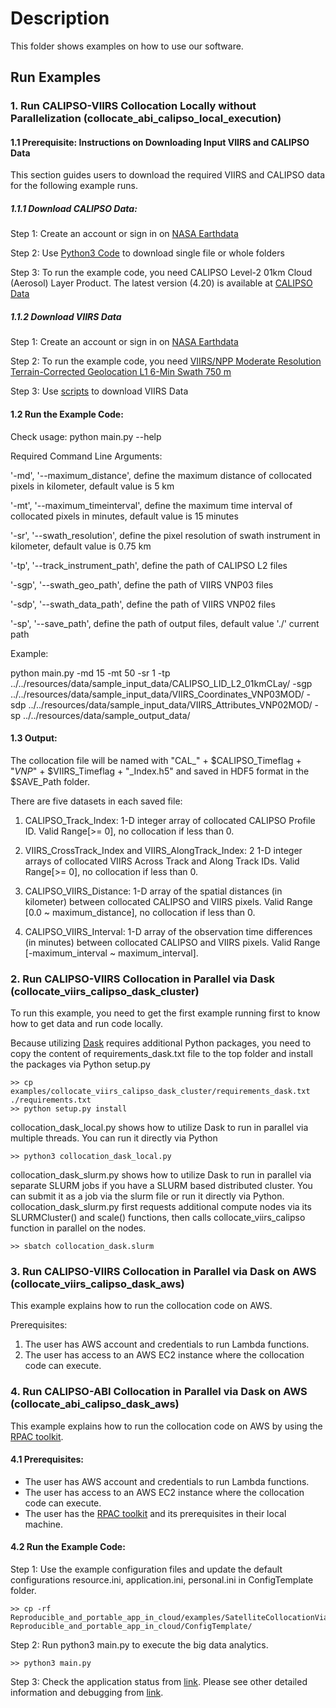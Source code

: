 # Description
This folder shows examples on how to use our software.

## Run Examples

### 1. Run CALIPSO-VIIRS Collocation Locally without Parallelization (collocate_abi_calipso_local_execution)

#### 1.1 Prerequisite: Instructions on Downloading Input VIIRS and CALIPSO Data
This section guides users to download the required VIIRS and CALIPSO data for the following example runs.

##### 1.1.1 Download CALIPSO Data:
Step 1: Create an account or sign in on [NASA Earthdata](https://urs.earthdata.nasa.gov/)

Step 2: Use [Python3 Code](https://forum.earthdata.nasa.gov/viewtopic.php?f=7&t=2330&sid=cbc21236b1005808dbe9dbacf066c027) to download single file or whole folders

Step 3: To run the example code, you need CALIPSO Level-2 01km Cloud (Aerosol) Layer Product. The latest version (4.20) is available at [CALIPSO Data](https://asdc.larc.nasa.gov/data/CALIPSO/LID_L2_01kmCLay-Standard-V4-20/)

##### 1.1.2 Download VIIRS Data
Step 1: Create an account or sign in on [NASA Earthdata](https://urs.earthdata.nasa.gov/)

Step 2: To run the example code, you need [VIIRS/NPP Moderate Resolution Terrain-Corrected Geolocation L1 6-Min Swath 750 m](https://ladsweb.modaps.eosdis.nasa.gov/archive/allData/5200/VNP03MOD/)

Step 3: Use [scripts](https://ladsweb.modaps.eosdis.nasa.gov/tools-and-services/data-download-scripts/#python) to download VIIRS Data

#### 1.2 Run the Example Code:

Check usage:
python main.py --help

Required Command Line Arguments:

'-md',  '--maximum_distance', define the maximum distance of collocated pixels in kilometer, default value is 5 km

'-mt',  '--maximum_timeinterval', define the maximum time interval of collocated pixels in minutes, default value is 15 minutes

'-sr',  '--swath_resolution', define the pixel resolution of swath instrument in kilometer, default value is 0.75 km

'-tp',  '--track_instrument_path', define the path of CALIPSO L2 files

'-sgp', '--swath_geo_path', define the path of VIIRS VNP03 files

'-sdp', '--swath_data_path', define the path of VIIRS VNP02 files

'-sp',  '--save_path', define the path of output files, default value './' current path

Example:

python main.py -md 15 -mt 50 -sr 1 -tp ../../resources/data/sample_input_data/CALIPSO_LID_L2_01kmCLay/ -sgp ../../resources/data/sample_input_data/VIIRS_Coordinates_VNP03MOD/ -sdp ../../resources/data/sample_input_data/VIIRS_Attributes_VNP02MOD/ -sp ../../resources/data/sample_output_data/


#### 1.3 Output:

The collocation file will be named with "CAL_" + $CALIPSO_Timeflag + "_VNP_" + $VIIRS_Timeflag + "_Index.h5" and saved in HDF5 format in the $SAVE_Path folder.

There are five datasets in each saved file:

1) CALIPSO_Track_Index: 1-D integer array of collocated CALIPSO Profile ID. Valid Range[>= 0], no collocation if less than 0.


2) VIIRS_CrossTrack_Index and VIIRS_AlongTrack_Index: 2 1-D integer arrays of collocated VIIRS Across Track and Along Track IDs. Valid Range[>= 0], no collocation if less than 0.

3) CALIPSO_VIIRS_Distance: 1-D array of the spatial distances (in kilometer) between collocated CALIPSO and VIIRS pixels. Valid Range [0.0 ~ maximum_distance], no collocation if less than 0.

4) CALIPSO_VIIRS_Interval: 1-D array of the observation time differences (in minutes) between collocated CALIPSO and VIIRS pixels. Valid Range [-maximum_interval ~ maximum_interval].

### 2. Run CALIPSO-VIIRS Collocation in Parallel via Dask (collocate_viirs_calipso_dask_cluster)
To run this example, you need to get the first example running first to know how to get data and run code locally.

Because utilizing [Dask](https://dask.org/) requires additional Python packages, you need to copy the content of requirements_dask.txt file to the top folder and install the packages via Python setup.py
```
>> cp examples/collocate_viirs_calipso_dask_cluster/requirements_dask.txt ./requirements.txt
>> python setup.py install
```

collocation_dask_local.py shows how to utilize Dask to run in parallel via multiple threads. You can run it directly via Python
```
>> python3 collocation_dask_local.py
```

collocation_dask_slurm.py shows how to utilize Dask to run in parallel via separate SLURM jobs if you have a SLURM based distributed cluster. You can submit it as a job via the slurm file or run it directly via Python. collocation_dask_slurm.py first requests additional compute nodes via its SLURMCluster() and scale() functions, then calls collocate_viirs_calipso function in parallel on the nodes.
```
>> sbatch collocation_dask.slurm
```

### 3. Run CALIPSO-VIIRS Collocation in Parallel via Dask on AWS (collocate_viirs_calipso_dask_aws)
This example explains how to run the collocation code on AWS.

Prerequisites:
1. The user has AWS account and credentials to run Lambda functions.
2. The user has access to an AWS EC2 instance where the collocation code can execute.

### 4. Run CALIPSO-ABI Collocation in Parallel via Dask on AWS (collocate_abi_calipso_dask_aws)
This example explains how to run the collocation code on AWS by using the [RPAC toolkit](https://github.com/big-data-lab-umbc/Reproducible_and_portable_app_in_cloud).

#### 4.1 Prerequisites:
- The user has AWS account and credentials to run Lambda functions.
- The user has access to an AWS EC2 instance where the collocation code can execute.
- The user has the [RPAC toolkit](https://github.com/big-data-lab-umbc/Reproducible_and_portable_app_in_cloud) and its prerequisites in their local machine.

#### 4.2 Run the Example Code:
Step 1: Use the example configuration files and update the default configurations resource.ini, application.ini, personal.ini in ConfigTemplate folder.
```
>> cp -rf Reproducible_and_portable_app_in_cloud/examples/SatelliteCollocationViaDask/* Reproducible_and_portable_app_in_cloud/ConfigTemplate/
```
Step 2: Run python3 main.py to execute the big data analytics.
```
>> python3 main.py
```
Step 3: Check the application status from [link](https://us-west-2.console.aws.amazon.com/cloudformation/home?region=us-west-2). Please see other detailed information and debugging from [link](https://github.com/big-data-lab-umbc/Reproducible_and_portable_app_in_cloud/blob/main/README.md).
